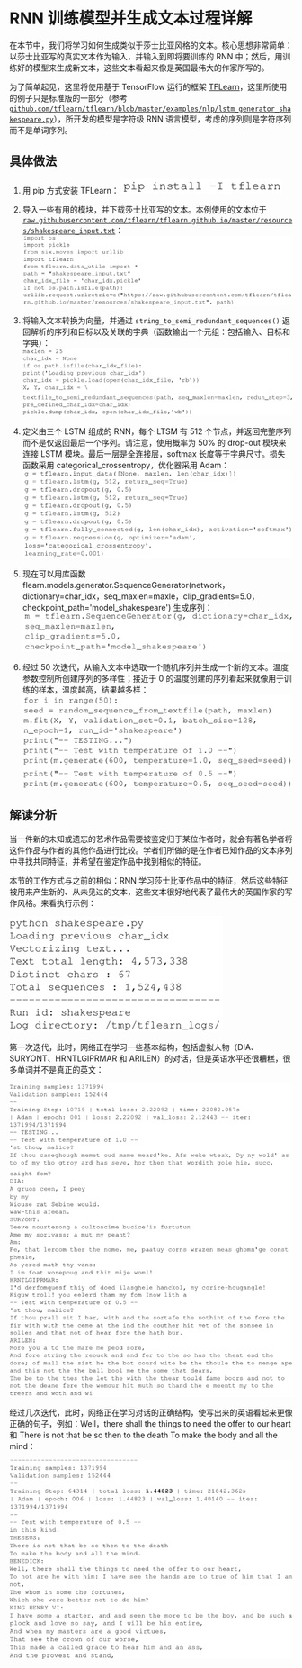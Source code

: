 # RNN 训练模型并生成文本过程详解

在本节中，我们将学习如何生成类似于莎士比亚风格的文本。核心思想非常简单：以莎士比亚写的真实文本作为输入，并输入到即将要训练的 RNN 中；然后，用训练好的模型来生成新文本，这些文本看起来像是英国最伟大的作家所写的。

为了简单起见，这里将使用基于 TensorFlow 运行的框架 [TFLearn](http://tflearn.org/)，这里所使用的例子只是标准版的一部分（参考[`github.com/tflearn/tflearn/blob/master/examples/nlp/lstm_generator_shakespeare.py`](https://github.com/tflearn/tflearn/blob/master/examples/nlp/lstm_generator_shakespeare.py)），所开发的模型是字符级 RNN 语言模型，考虑的序列则是字符序列而不是单词序列。

## 具体做法

1.  用 pip 方式安装 TFLearn：
    ![](img/700cadbe504cf98ab0ec943a987799b7.jpg)

2.  导入一些有用的模块，并下载莎士比亚写的文本。本例使用的文本位于[`raw.githubusercontent.com/tflearn/tflearn.github.io/master/resources/shakespeare_input.txt`](https://raw.githubusercontent.com/tflearn/tflearn.github.io/master/resources/shakespeare_input.txt)：
    ![](img/9ebbfebfdbce7f08262f8f185d19c69e.jpg)

3.  将输入文本转换为向量，并通过 `string_to_semi_redundant_sequences()` 返回解析的序列和目标以及关联的字典（函数输出一个元组：包括输入、目标和字典）：
    ![](img/b7fc94a16fc84b0acd7392b1715b8b06.jpg)

4.  定义由三个 LSTM 组成的 RNN，每个 LTSM 有 512 个节点，并返回完整序列而不是仅返回最后一个序列。请注意，使用概率为 50% 的 drop-out 模块来连接 LSTM 模块。最后一层是全连接层，softmax 长度等于字典尺寸。损失函数采用 categorical_crossentropy，优化器采用 Adam：
    ![](img/1016e81368eaef98444419484e6ece20.jpg)

5.  现在可以用库函数 flearn.models.generator.SequenceGenerator(network，dictionary=char_idx，seq_maxlen=maxle，clip_gradients=5.0，checkpoint_path='model_shakespeare') 生成序列：
    ![](img/057a29d5de0e08133e2f2179c5351a67.jpg)

6.  经过 50 次迭代，从输入文本中选取一个随机序列并生成一个新的文本。温度参数控制所创建序列的多样性；接近于 0 的温度创建的序列看起来就像用于训练的样本，温度越高，结果越多样：
    ![](img/bd409276c5b72aec984ec189c58dc826.jpg)

## 解读分析

当一件新的未知或遗忘的艺术作品需要被鉴定归于某位作者时，就会有著名学者将这件作品与作者的其他作品进行比较。学者们所做的是在作者已知作品的文本序列中寻找共同特征，并希望在鉴定作品中找到相似的特征。

本节的工作方式与之前的相似：RNN 学习莎士比亚作品中的特征，然后这些特征被用来产生新的、从未见过的文本，这些文本很好地代表了最伟大的英国作家的写作风格。来看执行示例：

![](img/c2c76f22db6c27ebebc6d491d9dd56d4.jpg)

第一次迭代，此时，网络正在学习一些基本结构，包括虚拟人物（DIA、SURYONT、HRNTLGIPRMAR 和 ARILEN）的对话，但是英语水平还很糟糕，很多单词并不是真正的英文：

![](img/84cd2ccab9d770f6b2d686a9a85ad134.jpg)

经过几次迭代，此时，网络正在学习对话的正确结构，使写出来的英语看起来更像正确的句子，例如：Well，there shall the things to need the offer to our heart 和 There is not that be so then to the death To make the body and all the mind：

![](img/c4ef9d2da92f4cdec0caefe73590478a.jpg)